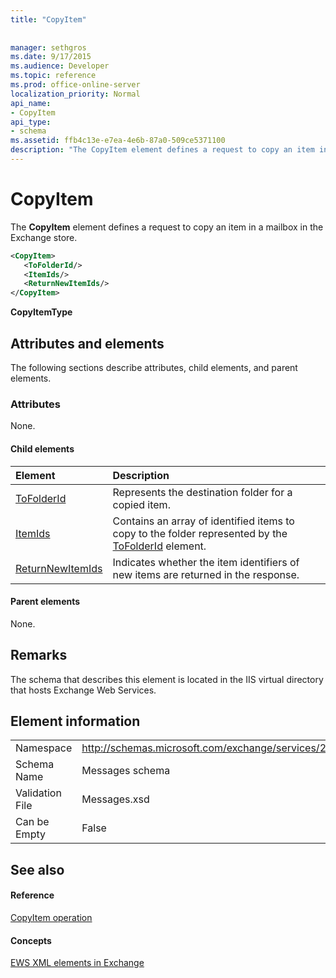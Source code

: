 ```yaml
---
title: "CopyItem"
 
 
manager: sethgros
ms.date: 9/17/2015
ms.audience: Developer
ms.topic: reference
ms.prod: office-online-server
localization_priority: Normal
api_name:
- CopyItem
api_type:
- schema
ms.assetid: ffb4c13e-e7ea-4e6b-87a0-509ce5371100
description: "The CopyItem element defines a request to copy an item in a mailbox in the Exchange store."
---
```


# CopyItem

The **CopyItem** element defines a request to copy an item in a mailbox in the Exchange store. 
  
```XML
<CopyItem>
   <ToFolderId/>
   <ItemIds/>
   <ReturnNewItemIds/>
</CopyItem>
```

 **CopyItemType**
## Attributes and elements

The following sections describe attributes, child elements, and parent elements.
  
### Attributes

None.
  
#### Child elements

|**Element**|**Description**|
|:-----|:-----|
|[ToFolderId](tofolderid.md) <br/> |Represents the destination folder for a copied item.  <br/> |
|[ItemIds](itemids.md) <br/> |Contains an array of identified items to copy to the folder represented by the [ToFolderId](tofolderid.md) element.  <br/> |
|[ReturnNewItemIds](returnnewitemids.md) <br/> |Indicates whether the item identifiers of new items are returned in the response.  <br/> |
   
#### Parent elements

None.
  
## Remarks

The schema that describes this element is located in the IIS virtual directory that hosts Exchange Web Services.
  
## Element information

|||
|:-----|:-----|
|Namespace  <br/> |http://schemas.microsoft.com/exchange/services/2006/messages  <br/> |
|Schema Name  <br/> |Messages schema  <br/> |
|Validation File  <br/> |Messages.xsd  <br/> |
|Can be Empty  <br/> |False  <br/> |
   
## See also

#### Reference

[CopyItem operation](copyitem-operation.md)
#### Concepts

[EWS XML elements in Exchange](ews-xml-elements-in-exchange.md)


